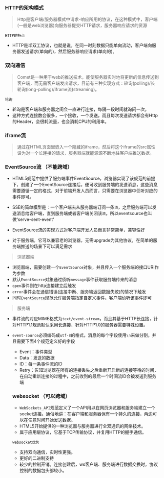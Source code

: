 ### HTTP的架构模式

> Http是客户端/服务器模式中请求-响应所用的协议，在这种模式中，客户端(一般是web浏览器)向服务器提交HTTP请求，服务器响应请求的资源

`HTTP的特点`

- HTTP是半双工协议，也就是说，在同一时刻数据只能单向流动，客户端向服务器发送请求(单向的)，然后服务器响应请求(单向的)。

### 双向通信

> Comet是一种用于web的推送技术，能使服务器实时地将更新的信息传送到客户端，而无需客户端发出请求，目前有三种实现方式：轮询(polling)/长轮询(long-polling)/iframe流(streaming)。

`轮询`

- 轮询是客户端和服务器之间会一直进行连接，每隔一段时间就询问一次。
- 这种方式连接数会很多，一个接收，一个发送。而且每次发送请求都会有Http的Header，会很耗流量，也会消耗CPU的利用率。

### iframe流

> 通过在HTML页面里嵌入一个隐藏的iframe，然后将这个iframe的src属性设为对一个长连接的请求，服务器端就能源源不断地往客户端推送数据。

### EventSource流 （不能跨域）

- HTML5规范中提供了服务端事件EventSource，浏览器实现了该规范的前提下，创建了一个EventSource连接后，便可收到服务端的发送消息，这些消息需要遵循一定的格式，对于前端开发人员而言，只需要在浏览器中侦听对应的事件即可。

- SSE的简单模型是：一个客户端去从服务器端订阅一条`流`，之后服务端可以发送消息给客户端，直到服务端或者客户端关闭该`流`，所以eventsource也叫做'serve-sent-event'

- EventSource流的实现方式对客户端开发人员而言非常简单，兼容性好

- 对于服务端，它可以兼容老的浏览器，无需upgrade为其他协议，在简单的服务端推送的场景下可以满足需求

> 浏览器端

- 浏览器端，需要创建一个`EventSource`对象，并且传入一个服务端的接口URI作为参数
- 默认`EventSource`对象通过侦听`message`事件获取服务端传来的消息
- `open`事件则在http连接建立后触发
- `error`事件会在通信错误(连接中断、服务端返回数据失败)的情况下触发
- 同时`EventSource`规范允许服务端指定自定义事件，客户端侦听该事件即可

> 服务端

- 事件流的对应MIME格式为`text/event-stream`，而且其基于HTTP长连接，针对HTTP1.1规范默认采用长连接，针对HTTP1.0的服务器需要特殊设置。
- `event-source`必须编码成`utf-8`的格式，消息的每个字段使用`\n`来做分割，并且需要下面4个规范定义好的字段
  - Event：事件类型
  - Data：发送的数据
  - ID：每一条事件流的ID
  - Retry：告知浏览器在所有的连接丢失之后重新开启新的连接等待的时间，在自动重新连接的过程中，之前收到的最后一个时间流ID会被发送到服务端

  ### websocket （可以跨域）

  - `WebSockets_API`规范定义了一个API用以在网页浏览器和服务端建立一个socket连接。通俗地讲：在客户端和服务器保有一个持久的连接，两边可以在任意时间开始发送数据。
  - HTML5开始提供的一种浏览器与服务器进行全双通讯的网络技术。
  - 属于应用层协议，它基于TCP传输协议，并复用HTTP的握手通信。

  `websocket优势`

  - 支持双向通信，实时性更强。
  - 更好的二进制支持
  - 较少的控制开销。连接创建后，ws客户端、服务端进行数据交换时，协议控制的数据包头部较小。